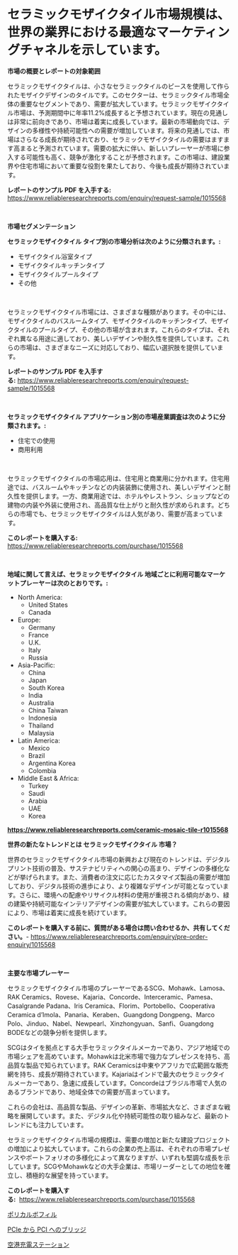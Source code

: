 <p><h1>セラミックモザイクタイル市場規模は、世界の業界における最適なマーケティングチャネルを示しています。</h1></p><p><strong>市場の概要とレポートの対象範囲</strong></p>
<p><p>セラミックモザイクタイルは、小さなセラミックタイルのピースを使用して作られたモザイクデザインのタイルです。このセクターは、セラミックタイル市場全体の重要なセグメントであり、需要が拡大しています。セラミックモザイクタイル市場は、予測期間中に年率11.2%成長すると予想されています。現在の見通しは非常に前向きであり、市場は着実に成長しています。最新の市場動向では、デザインの多様性や持続可能性への需要が増加しています。将来の見通しでは、市場はさらなる成長が期待されており、セラミックモザイクタイルの需要はますます高まると予測されています。需要の拡大に伴い、新しいプレーヤーが市場に参入する可能性も高く、競争が激化することが予想されます。この市場は、建設業界や住宅市場において重要な役割を果たしており、今後も成長が期待されています。</p></p>
<p><strong>レポートのサンプル PDF を入手する:</strong> <a href="https://www.reliableresearchreports.com/enquiry/request-sample/1015568">https://www.reliableresearchreports.com/enquiry/request-sample/1015568</a></p>
<p>&nbsp;</p>
<p><strong>市場セグメンテーション</strong></p>
<p><strong>セラミックモザイクタイル タイプ別の市場分析は次のように分類されます。:</strong></p>
<p><ul><li>モザイクタイル浴室タイプ</li><li>モザイクタイルキッチンタイプ</li><li>モザイクタイルプールタイプ</li><li>その他</li></ul></p>
<p>&nbsp;</p>
<p><p>セラミックモザイクタイル市場には、さまざまな種類があります。その中には、モザイクタイルのバスルームタイプ、モザイクタイルのキッチンタイプ、モザイクタイルのプールタイプ、その他の市場が含まれます。これらのタイプは、それぞれ異なる用途に適しており、美しいデザインや耐久性を提供しています。これらの市場は、さまざまなニーズに対応しており、幅広い選択肢を提供しています。</p></p>
<p><strong>レポートのサンプル PDF を入手する:</strong>&nbsp;<a href="https://www.reliableresearchreports.com/enquiry/request-sample/1015568">https://www.reliableresearchreports.com/enquiry/request-sample/1015568</a></p>
<p>&nbsp;</p>
<p><strong> セラミックモザイクタイル アプリケーション別の市場産業調査は次のように分類されます。:</strong></p>
<p><ul><li>住宅での使用</li><li>商用利用</li></ul></p>
<p>&nbsp;</p>
<p><p>セラミックモザイクタイルの市場応用は、住宅用と商業用に分かれます。住宅用途では、バスルームやキッチンなどの内装装飾に使用され、美しいデザインと耐久性を提供します。一方、商業用途では、ホテルやレストラン、ショップなどの建物の内装や外装に使用され、高品質な仕上がりと耐久性が求められます。どちらの市場でも、セラミックモザイクタイルは人気があり、需要が高まっています。</p></p>
<p><strong>このレポートを購入する:</strong>&nbsp; <a href="https://www.reliableresearchreports.com/purchase/1015568">https://www.reliableresearchreports.com/purchase/1015568</a></p>
<p>&nbsp;</p>
<p><strong>地域に関して言えば、セラミックモザイクタイル 地域ごとに利用可能なマーケットプレーヤーは次のとおりです。:</strong></p>
<p><ul>
    <li>
        North America:
        <ul>
            <li>United States</li>
            <li>Canada</li>
        </ul>
    </li>
    <li>
        Europe:
        <ul>
            <li>Germany</li>
            <li>France</li>
            <li>U.K.</li>
            <li>Italy</li>
            <li>Russia</li>
        </ul>
    </li>
    <li>
        Asia-Pacific:
        <ul>
            <li>China</li>
            <li>Japan</li>
            <li>South Korea</li>
            <li>India</li>
            <li>Australia</li>
            <li>China Taiwan</li>
            <li>Indonesia</li>
            <li>Thailand</li>
            <li>Malaysia</li>
        </ul>
    </li>
    <li>
        Latin America:
        <ul>
            <li>Mexico</li>
            <li>Brazil</li>
            <li>Argentina Korea</li>
            <li>Colombia</li>
        </ul>
    </li>
    <li>
        Middle East & Africa:
        <ul>
            <li>Turkey</li>
            <li>Saudi</li>
            <li>Arabia</li>
            <li>UAE</li>
            <li>Korea</li>
        </ul>
    </li>
    </ul></p>
<p><strong><a href="https://www.reliableresearchreports.com/ceramic-mosaic-tile-r1015568">https://www.reliableresearchreports.com/ceramic-mosaic-tile-r1015568</a></strong>&nbsp;</p>
<p><strong>世界の新たなトレンドとは セラミックモザイクタイル 市場？</strong></p>
<p><p>世界のセラミックモザイクタイル市場の新興および現在のトレンドは、デジタルプリント技術の普及、サステナビリティへの関心の高まり、デザインの多様化などが挙げられます。また、消費者の注文に応じたカスタマイズ製品の需要が増加しており、デジタル技術の進歩により、より複雑なデザインが可能となっています。さらに、環境への配慮やリサイクル材料の使用が重視される傾向があり、緑の建築や持続可能なインテリアデザインの需要が拡大しています。これらの要因により、市場は着実に成長を続けています。</p></p>
<p><strong>このレポートを購入する前に、質問がある場合は問い合わせるか、共有してください。</strong>- <a href="https://www.reliableresearchreports.com/enquiry/pre-order-enquiry/1015568">https://www.reliableresearchreports.com/enquiry/pre-order-enquiry/1015568</a></p>
<p>&nbsp;</p>
<p><strong>主要な市場プレーヤー</strong></p>
<p><p>セラミックモザイクタイル市場のプレーヤーであるSCG、Mohawk、Lamosa、RAK Ceramics、Rovese、Kajaria、Concorde、Interceramic、Pamesa、Casalgrande Padana、Iris Ceramica、Florim、Portobello、Cooperativa Ceramica d’Imola、Panaria、Keraben、Guangdong Dongpeng、Marco Polo、Jinduo、Nabel、Newpearl、Xinzhongyuan、Sanfi、Guangdong BODEなどの競争分析を提供します。</p><p>SCGはタイを拠点とする大手セラミックタイルメーカーであり、アジア地域での市場シェアを高めています。Mohawkは北米市場で強力なプレゼンスを持ち、高品質な製品で知られています。RAK Ceramicsは中東やアフリカで広範囲な販売網を持ち、成長が期待されています。Kajariaはインドで最大のセラミックタイルメーカーであり、急速に成長しています。Concordeはブラジル市場で人気のあるブランドであり、地域全体での需要が高まっています。</p><p>これらの会社は、高品質な製品、デザインの革新、市場拡大など、さまざまな戦略を展開しています。また、デジタル化や持続可能性の取り組みなど、最新のトレンドにも注力しています。</p><p>セラミックモザイクタイル市場の規模は、需要の増加と新たな建設プロジェクトの増加により拡大しています。これらの企業の売上高は、それぞれの市場プレゼンスやポートフォリオの多様化によって異なりますが、いずれも堅調な成長を示しています。SCGやMohawkなどの大手企業は、市場リーダーとしての地位を確立し、積極的な展望を持っています。</p></p>
<p><strong>このレポートを購入する:</strong>&nbsp;&nbsp;<a href="https://www.reliableresearchreports.com/purchase/1015568">https://www.reliableresearchreports.com/purchase/1015568</a></p>
<p><p><a href="https://medium.com/@anabelavenport7854/%E3%83%9D%E3%83%AA%E3%82%AB%E3%83%BC%E3%83%9C%E3%83%95%E3%82%A3%E3%83%AB%E5%B8%82%E5%A0%B4-2031%E5%B9%B4%E3%81%BE%E3%81%A7%E3%81%AE%E3%83%88%E3%83%AC%E3%83%B3%E3%83%89-%E4%BA%88%E6%B8%AC-%E7%AB%B6%E5%90%88%E5%88%86%E6%9E%90-334886241f4f">ポリカルボフィル</a></p><p><a href="https://medium.com/@ismaelblick2023/pcie%E3%81%8B%E3%82%89pci%E3%83%96%E3%83%AA%E3%83%83%E3%82%B8%E3%81%AE%E5%B8%82%E5%A0%B4%E8%A6%8F%E6%A8%A1%E3%81%AF-%E3%82%B0%E3%83%AD%E3%83%BC%E3%83%90%E3%83%AB%E6%A5%AD%E7%95%8C%E3%81%AB%E3%81%8A%E3%81%91%E3%82%8B%E6%9C%80%E9%81%A9%E3%81%AA%E3%83%9E%E3%83%BC%E3%82%B1%E3%83%86%E3%82%A3%E3%83%B3%E3%82%B0%E3%83%81%E3%83%A3%E3%83%8D%E3%83%AB%E3%82%92%E6%98%8E%E3%82%89%E3%81%8B%E3%81%AB%E3%81%97%E3%81%BE%E3%81%99-dcb5b6a6914c">PCIe から PCI へのブリッジ</a></p><p><a href="https://github.com/SarahFahey88/Market-Research-Report-List-1/blob/main/757187019483.md">空港充電ステーション</a></p></p>